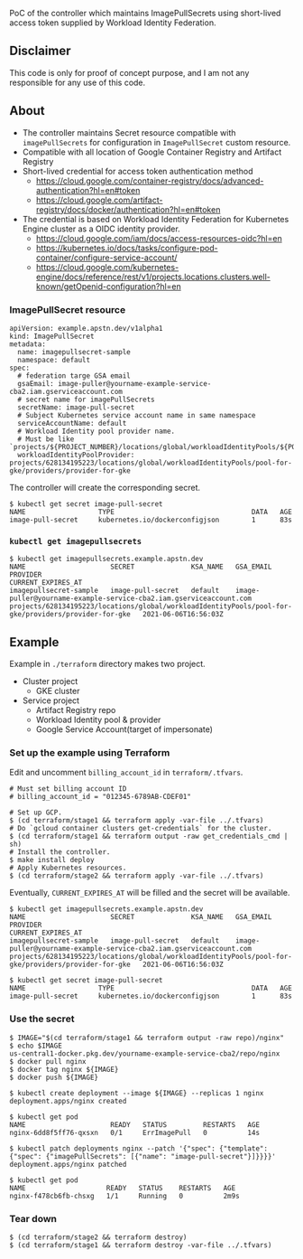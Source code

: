 PoC of the controller which maintains ImagePullSecrets using short-lived access token supplied by Workload Identity Federation.

## Disclaimer

This code is only for proof of concept purpose, and I am not any responsible for any use of this code.

## About

* The controller maintains Secret resource compatible with `imagePullSecrets` for configuration in `ImagePullSecret` custom resource.
* Compatible with all location of Google Container Registry and Artifact Registry
* Short-lived credential for access token authentication method
  * https://cloud.google.com/container-registry/docs/advanced-authentication?hl=en#token
  * https://cloud.google.com/artifact-registry/docs/docker/authentication?hl=en#token
* The credential is based on Workload Identity Federation for Kubernetes Engine cluster as a OIDC identity provider.
  * https://cloud.google.com/iam/docs/access-resources-oidc?hl=en
  * https://kubernetes.io/docs/tasks/configure-pod-container/configure-service-account/
  * https://cloud.google.com/kubernetes-engine/docs/reference/rest/v1/projects.locations.clusters.well-known/getOpenid-configuration?hl=en

### ImagePullSecret resource

```
apiVersion: example.apstn.dev/v1alpha1
kind: ImagePullSecret
metadata:
  name: imagepullsecret-sample
  namespace: default
spec:
  # federation targe GSA email
  gsaEmail: image-puller@yourname-example-service-cba2.iam.gserviceaccount.com
  # secret name for imagePullSecrets
  secretName: image-pull-secret
  # Subject Kubernetes service account name in same namespace
  serviceAccountName: default
  # Workload Identity pool provider name.
  # Must be like `projects/${PROJECT_NUMBER}/locations/global/workloadIdentityPools/${POOL_ID}/providers/${PROVIDER_ID}`
  workloadIdentityPoolProvider: projects/628134195223/locations/global/workloadIdentityPools/pool-for-gke/providers/provider-for-gke
```

The controller will create the corresponding secret.

```
$ kubectl get secret image-pull-secret
NAME                  TYPE                                  DATA   AGE
image-pull-secret     kubernetes.io/dockerconfigjson        1      83s
```

### `kubectl get imagepullsecrets`

```
$ kubectl get imagepullsecrets.example.apstn.dev
NAME                     SECRET              KSA_NAME   GSA_EMAIL                                                            PROVIDER                                                                                               CURRENT_EXPIRES_AT
imagepullsecret-sample   image-pull-secret   default    image-puller@yourname-example-service-cba2.iam.gserviceaccount.com   projects/628134195223/locations/global/workloadIdentityPools/pool-for-gke/providers/provider-for-gke   2021-06-06T16:56:03Z
```


## Example

Example in `./terraform` directory makes two project.
- Cluster project
  - GKE cluster
- Service project
  - Artifact Registry repo
  - Workload Identity pool & provider
  - Google Service Account(target of impersonate)

### Set up the example using Terraform

Edit and uncomment `billing_account_id` in `terraform/.tfvars`.

```
# Must set billing account ID
# billing_account_id = "012345-6789AB-CDEF01"
```

```
# Set up GCP.
$ (cd terraform/stage1 && terraform apply -var-file ../.tfvars)
# Do `gcloud container clusters get-credentials` for the cluster.
$ (cd terraform/stage1 && terraform output -raw get_credentials_cmd | sh)
# Install the controller.
$ make install deploy
# Apply Kubernetes resources.
$ (cd terraform/stage2 && terraform apply -var-file ../.tfvars)
```

Eventually, `CURRENT_EXPIRES_AT` will be filled and the secret will be available.

```
$ kubectl get imagepullsecrets.example.apstn.dev
NAME                     SECRET              KSA_NAME   GSA_EMAIL                                                            PROVIDER                                                                                               CURRENT_EXPIRES_AT
imagepullsecret-sample   image-pull-secret   default    image-puller@yourname-example-service-cba2.iam.gserviceaccount.com   projects/628134195223/locations/global/workloadIdentityPools/pool-for-gke/providers/provider-for-gke   2021-06-06T16:56:03Z

$ kubectl get secret image-pull-secret
NAME                  TYPE                                  DATA   AGE
image-pull-secret     kubernetes.io/dockerconfigjson        1      83s
```


### Use the secret

```
$ IMAGE="$(cd terraform/stage1 && terraform output -raw repo)/nginx"                                                           
$ echo $IMAGE
us-central1-docker.pkg.dev/yourname-example-service-cba2/repo/nginx
$ docker pull nginx
$ docker tag nginx ${IMAGE}
$ docker push ${IMAGE}

$ kubectl create deployment --image ${IMAGE} --replicas 1 nginx       
deployment.apps/nginx created

$ kubectl get pod
NAME                     READY   STATUS         RESTARTS   AGE
nginx-6dd8f5ff76-qxsxn   0/1     ErrImagePull   0          14s

$ kubectl patch deployments nginx --patch '{"spec": {"template": {"spec": {"imagePullSecrets": [{"name": "image-pull-secret"}]}}}}'
deployment.apps/nginx patched

$ kubectl get pod     
NAME                    READY   STATUS    RESTARTS   AGE
nginx-f478cb6fb-chsxg   1/1     Running   0          2m9s
```

### Tear down
```
$ (cd terraform/stage2 && terraform destroy) 
$ (cd terraform/stage1 && terraform destroy -var-file ../.tfvars) 
```
